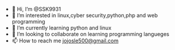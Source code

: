 - 👋 Hi, I’m @SSK9931
- 👀 I’m interested in linux,cyber security,python,php and web programming 
- 🌱 I’m currently learning python and linux
- 💞️ I’m looking to collaborate on learning programming langueges 
- 📫 How to reach me jojosle500@gmail.com

<!---
SSK9931/SSK9931 is a ✨ special ✨ repository because its `README.md` (this file) appears on your GitHub profile.
You can click the Preview link to take a look at your changes.
--->
